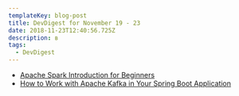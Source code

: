 ```yaml
---
templateKey: blog-post
title: DevDigest for November 19 - 23
date: 2018-11-23T12:40:56.725Z
description: в
tags:
  - DevDigest
---
```

* [Apache Spark Introduction for Beginners](https://www.kdnuggets.com/2018/10/apache-spark-introduction-beginners.html?utm_campaign=SF%20Data%20Weekly&utm_medium=email&utm_source=Revue%20newsletter)
* [How to Work with Apache Kafka in Your Spring Boot Application](https://www.confluent.io/blog/apache-kafka-spring-boot-application?utm_campaign=SF%20Data%20Weekly&utm_medium=email&utm_source=Revue%20newsletter)
